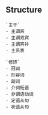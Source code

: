 ## Structure

```shell
`主干`
- 主谓宾
- 主谓双宾
- 主谓宾补
- 主系表
```

```shell
`修饰`
- 冠词
- 形容词
- 副词
- 介词短语
- 非谓语动词
- 定语从句
- 状语从句
```


